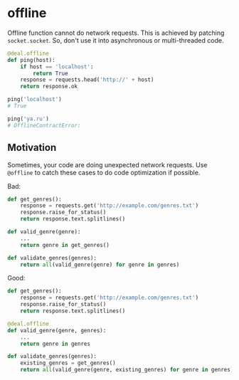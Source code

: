 # offline

Offline function cannot do network requests. This is achieved by patching `socket.socket`. So, don't use it into asynchronous or multi-threaded code.

```python
@deal.offline
def ping(host):
    if host == 'localhost':
        return True
    response = requests.head('http://' + host)
    return response.ok

ping('localhost')
# True

ping('ya.ru')
# OfflineContractError:
```

## Motivation

Sometimes, your code are doing unexpected network requests. Use `@offline` to catch these cases to do code optimization if possible.

Bad:

```python
def get_genres():
    response = requests.get('http://example.com/genres.txt')
    response.raise_for_status()
    return response.text.splitlines()

def valid_genre(genre):
    ...
    return genre in get_genres()

def validate_genres(genres):
    return all(valid_genre(genre) for genre in genres)
```

Good:

```python
def get_genres():
    response = requests.get('http://example.com/genres.txt')
    response.raise_for_status()
    return response.text.splitlines()

@deal.offline
def valid_genre(genre, genres):
    ...
    return genre in genres

def validate_genres(genres):
    existing_genres = get_genres()
    return all(valid_genre(genre, existing_genres) for genre in genres)
```
